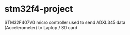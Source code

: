 # stm32f4-project
STM32F407VG micro controller used to send ADXL345 data (Accelerometer) to Laptop / SD card 
